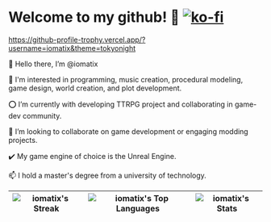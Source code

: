 # Welcome to my github! 🐉 [![ko-fi](https://ko-fi.com/img/githubbutton_sm.svg)](https://ko-fi.com/iomatix)

https://github-profile-trophy.vercel.app/?username=iomatix&theme=tokyonight

 👋 Hello there, I’m @iomatix
 
 👀 I'm interested in programming, music creation, procedural modeling, game design, world creation, and plot development.
 
 ⭕ I’m currently with developing TTRPG project and collaborating in game-dev community.
 
 💞️ I’m looking to collaborate on game development or engaging modding projects.
 
 ✔️ My game engine of choice is the Unreal Engine.
 
 📫 I hold a master's degree from a university of technology.


 |![iomatix's Streak](https://github-readme-streak-stats.herokuapp.com/?user=iomatix&theme=tokyonight&hide_border=true)|![iomatix's Top Languages](https://github-readme-stats.vercel.app/api/top-langs/?username=iomatix&theme=tokyonight&show_icons=true&hide_border=true&layout=compact)|![iomatix's Stats](https://github-readme-stats.vercel.app/api?username=iomatix&theme=tokyonight&show_icons=true&hide_border=true&count_private=true)|
|---|---|---|



